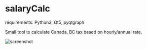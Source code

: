 # salaryCalc

requirements: Python3, Qt5, pyqtgraph

Small tool to calculate Canada, BC tax based on hourly/annual rate.


![screenshot](http://github.com/tmdag/salaryCalc/blob/master/images/screen.jpg)